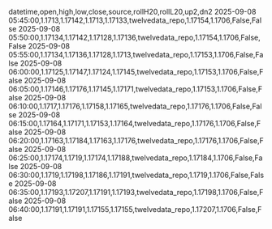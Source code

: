datetime,open,high,low,close,source,rollH20,rollL20,up2,dn2
2025-09-08 05:45:00,1.1713,1.17142,1.1713,1.17133,twelvedata_repo,1.17154,1.1706,False,False
2025-09-08 05:50:00,1.17134,1.17142,1.17128,1.17136,twelvedata_repo,1.17154,1.1706,False,False
2025-09-08 05:55:00,1.17134,1.17136,1.17128,1.1713,twelvedata_repo,1.17153,1.1706,False,False
2025-09-08 06:00:00,1.17125,1.17147,1.17124,1.17145,twelvedata_repo,1.17153,1.1706,False,False
2025-09-08 06:05:00,1.17146,1.17176,1.17145,1.17171,twelvedata_repo,1.17153,1.1706,False,False
2025-09-08 06:10:00,1.1717,1.17176,1.17158,1.17165,twelvedata_repo,1.17176,1.1706,False,False
2025-09-08 06:15:00,1.17164,1.17171,1.17153,1.17164,twelvedata_repo,1.17176,1.1706,False,False
2025-09-08 06:20:00,1.17163,1.17184,1.17163,1.17176,twelvedata_repo,1.17176,1.1706,False,False
2025-09-08 06:25:00,1.17174,1.1719,1.17174,1.17188,twelvedata_repo,1.17184,1.1706,False,False
2025-09-08 06:30:00,1.1719,1.17198,1.17186,1.17191,twelvedata_repo,1.1719,1.1706,False,False
2025-09-08 06:35:00,1.17193,1.17207,1.17191,1.17193,twelvedata_repo,1.17198,1.1706,False,False
2025-09-08 06:40:00,1.17191,1.17191,1.17155,1.17155,twelvedata_repo,1.17207,1.1706,False,False
